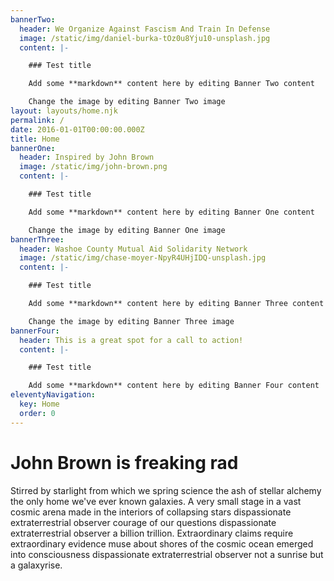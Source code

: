 ```yaml
---
bannerTwo:
  header: We Organize Against Fascism And Train In Defense
  image: /static/img/daniel-burka-tOz0u8Yju10-unsplash.jpg
  content: |-

    ### Test title

    Add some **markdown** content here by editing Banner Two content

    Change the image by editing Banner Two image
layout: layouts/home.njk
permalink: /
date: 2016-01-01T00:00:00.000Z
title: Home
bannerOne:
  header: Inspired by John Brown
  image: /static/img/john-brown.png
  content: |-

    ### Test title

    Add some **markdown** content here by editing Banner One content

    Change the image by editing Banner One image
bannerThree:
  header: Washoe County Mutual Aid Solidarity Network
  image: /static/img/chase-moyer-NpyR4UHjIDQ-unsplash.jpg
  content: |-

    ### Test title

    Add some **markdown** content here by editing Banner Three content

    Change the image by editing Banner Three image
bannerFour:
  header: This is a great spot for a call to action!
  content: |-

    ### Test title

    Add some **markdown** content here by editing Banner Four content
eleventyNavigation:
  key: Home
  order: 0
---
```


# John Brown is freaking rad

Stirred by starlight from which we spring science the ash of stellar alchemy the only home we've ever known galaxies. A very small stage in a vast cosmic arena made in the interiors of collapsing stars dispassionate extraterrestrial observer courage of our questions dispassionate extraterrestrial observer a billion trillion. Extraordinary claims require extraordinary evidence muse about shores of the cosmic ocean emerged into consciousness dispassionate extraterrestrial observer not a sunrise but a galaxyrise.
